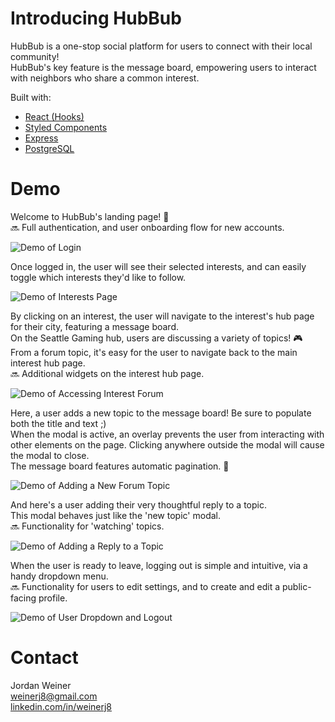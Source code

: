# Introducing HubBub

HubBub is a one-stop social platform for users to connect with their local community! <br />
HubBub's key feature is the message board, empowering users to interact with neighbors who share a common interest.

Built with:
* [React (Hooks)](https://reactjs.org/)
* [Styled Components](https://styled-components.com/)
* [Express](https://expressjs.com/)
* [PostgreSQL](https://www.postgresql.org/)

# Demo

Welcome to HubBub's landing page! :wave: <br />
:soon: Full authentication, and user onboarding flow for new accounts.

![Demo of Login](https://hubbub-demo.s3-us-west-2.amazonaws.com/2021-01-20+15.17.32.gif)

Once logged in, the user will see their selected interests, and can easily toggle which interests they'd like to follow.

![Demo of Interests Page](https://hubbub-demo.s3-us-west-2.amazonaws.com/2021-01-20+15.28.17.gif)

By clicking on an interest, the user will navigate to the interest's hub page for their city, featuring a message board. <br />
On the Seattle Gaming hub, users are discussing a variety of topics! :video_game: <br />
From a forum topic, it's easy for the user to navigate back to the main interest hub page. <br />
:soon: Additional widgets on the interest hub page.

![Demo of Accessing Interest Forum](https://hubbub-demo.s3-us-west-2.amazonaws.com/2021-01-20+15.33.56.gif)

Here, a user adds a new topic to the message board! Be sure to populate both the title and text ;) <br />
When the modal is active, an overlay prevents the user from interacting with other elements on the page. Clicking anywhere outside the modal will cause the modal to close. <br />
The message board features automatic pagination. :tada: <br />

![Demo of Adding a New Forum Topic](https://hubbub-demo.s3-us-west-2.amazonaws.com/2021-01-20+15.34.31.gif)

And here's a user adding their very thoughtful reply to a topic. <br />
This modal behaves just like the 'new topic' modal. <br />
:soon: Functionality for 'watching' topics.

![Demo of Adding a Reply to a Topic](https://hubbub-demo.s3-us-west-2.amazonaws.com/2021-01-20+15.35.02.gif)

When the user is ready to leave, logging out is simple and intuitive, via a handy dropdown menu. <br />
:soon: Functionality for users to edit settings, and to create and edit a public-facing profile.

![Demo of User Dropdown and Logout](https://hubbub-demo.s3-us-west-2.amazonaws.com/2021-01-20+15.31.28.gif)

# Contact 

Jordan Weiner <br />
weinerj8@gmail.com <br />
[linkedin.com/in/weinerj8](linkedin.com/in/weinerj8)

